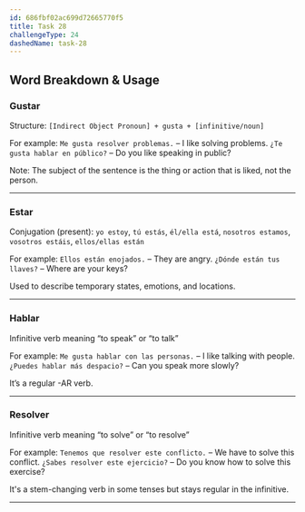 ```yaml
---
id: 686fbf02ac699d72665770f5
title: Task 28
challengeType: 24
dashedName: task-28
---
```


## Word Breakdown & Usage

### Gustar

Structure:
`[Indirect Object Pronoun] + gusta + [infinitive/noun]`

For example:
`Me gusta resolver problemas.` – I like solving problems.
`¿Te gusta hablar en público?` – Do you like speaking in public?

Note: The subject of the sentence is the thing or action that is liked, not the person.

---

### Estar

Conjugation (present):
`yo estoy`, `tú estás`, `él/ella está`, `nosotros estamos`, `vosotros estáis`, `ellos/ellas están`

For example:
`Ellos están enojados.` – They are angry.
`¿Dónde están tus llaves?` – Where are your keys?

Used to describe temporary states, emotions, and locations.

---

### Hablar

Infinitive verb meaning “to speak” or “to talk”

For example:
`Me gusta hablar con las personas.` – I like talking with people.
`¿Puedes hablar más despacio?` – Can you speak more slowly?

It’s a regular -AR verb.

---

### Resolver

Infinitive verb meaning “to solve” or “to resolve”

For example:
`Tenemos que resolver este conflicto.` – We have to solve this conflict.
`¿Sabes resolver este ejercicio?` – Do you know how to solve this exercise?

It's a stem-changing verb in some tenses but stays regular in the infinitive.

---
